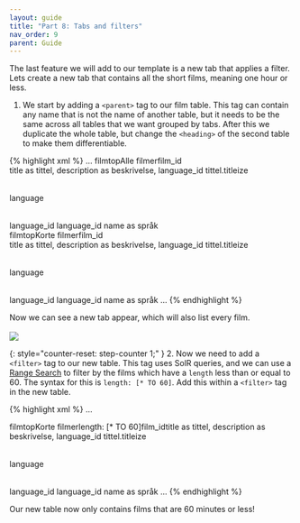 ```yaml
---
layout: guide
title: "Part 8: Tabs and filters"
nav_order: 9
parent: Guide
---
```


The last feature we will add to our template is a new tab that applies a filter. Lets create a new tab that contains all the short films, meaning one hour or less.

1. We start by adding a `<parent>` tag to our film table. This tag can contain any name that is not the name of another table, but it needs to be the same across all tables that we want grouped by tabs. After this we duplicate the whole table, but change the `<heading>` of the second table to make them differentiable. 

{% highlight xml %}
...
<tables>
    <table> <!-- Our original table showing all films -->
        <name>film</name>
        <parent>top</parent> <!-- "top" is commonly used to group tables at the top of the hierarchy (no parent tables) -->
        <heading>Alle filmer</heading>
        <primarykey>film_id</primarykey>                    
        <fields>title as tittel, description as beskrivelse, language_id</fields>
        <edit>
            <field>tittel.titleize</field>
        </edit>
        <lookup>
            <table>language</table>
            <primarykey>language_id</primarykey>
            <foreignkey>language_id</foreignkey>
            <fields>name as språk</fields>
        </lookup>
    </table>             
    <table> <!-- The new table that will show short films -->
        <name>film</name>
        <parent>top</parent>
        <heading>Korte filmer</heading>
        <primarykey>film_id</primarykey>                    
        <fields>title as tittel, description as beskrivelse, language_id</fields>
        <edit>
            <field>tittel.titleize</field>
        </edit>
        <lookup>
            <table>language</table>
            <primarykey>language_id</primarykey>
            <foreignkey>language_id</foreignkey>
            <fields>name as språk</fields>
        </lookup>
    </table>
...
{% endhighlight %}

Now we can see a new tab appear, which will also list every film.\
<br>
![](../../../assets/images/guide/table-5.png)

{: style="counter-reset: step-counter 1;" }
2. Now we need to add a `<filter>` tag to our new table. This tag uses SolR queries, and we can use a [Range Search](https://solr.apache.org/guide/6_6/the-standard-query-parser.html#TheStandardQueryParser-RangeSearches) to filter by the films which have a `length` less than or equal to 60. The syntax for this is `length: [* TO 60]`. Add this within a `<filter>` tag in the new table.

{% highlight xml %}
...
<table>
    <name>film</name>
    <parent>top</parent>
    <heading>Korte filmer</heading>
    <filter>length: [* TO 60]</filter> <!-- SolR filter here -->
    <primarykey>film_id</primarykey>                    
    <fields>title as tittel, description as beskrivelse, language_id</fields>    
    <edit>
        <field>tittel.titleize</field>
    </edit>
    <lookup>
        <table>language</table>
        <primarykey>language_id</primarykey>
        <foreignkey>language_id</foreignkey>
        <fields>name as språk</fields>
    </lookup>
</table>    
...
{% endhighlight %}

Our new table now only contains films that are 60 minutes or less!